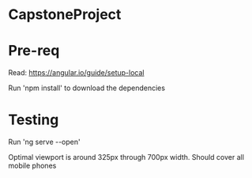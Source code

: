 # CapstoneProject

# Pre-req 
Read: https://angular.io/guide/setup-local

Run 'npm install' to download the dependencies 

# Testing
Run 'ng serve --open' 

Optimal viewport is around 325px through 700px width. Should cover all mobile phones
